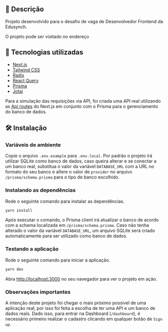 ## 📝 Descrição

Projeto desenvolvido para o desafio de vaga de Desenvolvedor Frontend da Edusynch.

O projeto pode ser visitado no endereço

## 🚀 Tecnologias utilizadas

- [Next.js](https://nextjs.org/)
- [Tailwind CSS](https://tailwindcss.com/)
- [Radix](https://www.radix-ui.com/)
- [React Query](https://tanstack.com/query/latest/)
- [Prisma](https://www.prisma.io/)
- [Jotai](https://jotai.org/)

Para a simulação das requisições via API, foi criada uma API real utilizando as [Api routes](https://nextjs.org/docs/app/building-your-application/routing/router-handlers) do Next.js em conjunto com o Prisma para o gerenciamento do banco de dados.

## 🛠️ Instalação

### Variáveis de ambiente

Copie o arquivo `.env.example` para `.env.local`.
Por padrão o projeto irá utilizar SQLite como banco de dados, caso queira alterar e se conectar a um banco real, substitua o valor da variável `DATABASE_URL` com a URL no formato do seu banco e altere o valor de `provider` no arquivo `/prisma/schema.prisma` para o tipo de banco escolhido.

### Instalando as dependências

Rode o seguinte comando para instalar as dependências.

```bash
yarn install
```

Após executar o comando, o Prisma client irá atualizar o banco de acordo com a schema localizada em `/prisma/schema.prisma`. Caso não tenha alterado o valor da variável `DATABASE_URL`, um arquivo SQLite será criado automaticamente para ser utilizado como banco de dados.

### Testando a aplicação

Rode o seguinte comando para iniciar a aplicação.

```bash
yarn dev
```

Abra [http://localhost:3000](http://localhost:3000) no seu navegador para ver o projeto em ação.

### Observações importantes

A intenção deste projeto foi chegar o mais próximo possível de uma aplicação real, por isso foi feita a escolha de ter uma API e um banco de dados reais. Dado isso, para entrar na Dashboard (`/dashboard`), é necessário primeiro realizar o cadastro clicando em qualquer botão de `Sign up`.
